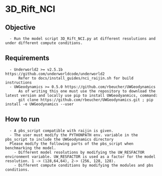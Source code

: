 # 3D_Rift_NCI

        
## Objective

      - Run the model script 3D_Rift_NCI.py at different resolutions and under different compute conditions.
     
## Requirements

      - Underworld2 >= v2.5.1b https://github.com/underworldcode/underworld2
          Refer to docs/install_guides/nci_raijin.sh for build instructions
      - UWGeodynamics >= 0.5.0 https://github.com/rbeucher/UWGeodynamics
          As of writing this one must use the repository to download the latest version and locally use pip to install UWGeodyanmics, command:
          git clone https://github.com/rbeucher/UWGeodynamics.git ; pip install -e UWGeodynamics --user
          
## How to run

      - A pbs_script compatible with raijin is given.
      - The user must modify the PYTHONPATH env. variable in the pbs_script to include the UWGeodynamics directory
      Please modify the following parts of the pbs_script when benchmarking the model.
        - Different model resolutions by modifying the UW_RESFACTOR environment variable. UW_RESFACTOR is used as a factor for the model resolution. 1 -> (128,64,64), 2-> (256, 128, 128).
        - Different compute conditions by modifying the modules and pbs conditions.
